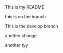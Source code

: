  This is my README

 this is on the branch

 This is the develop branch

 another change

 another tyy

 
